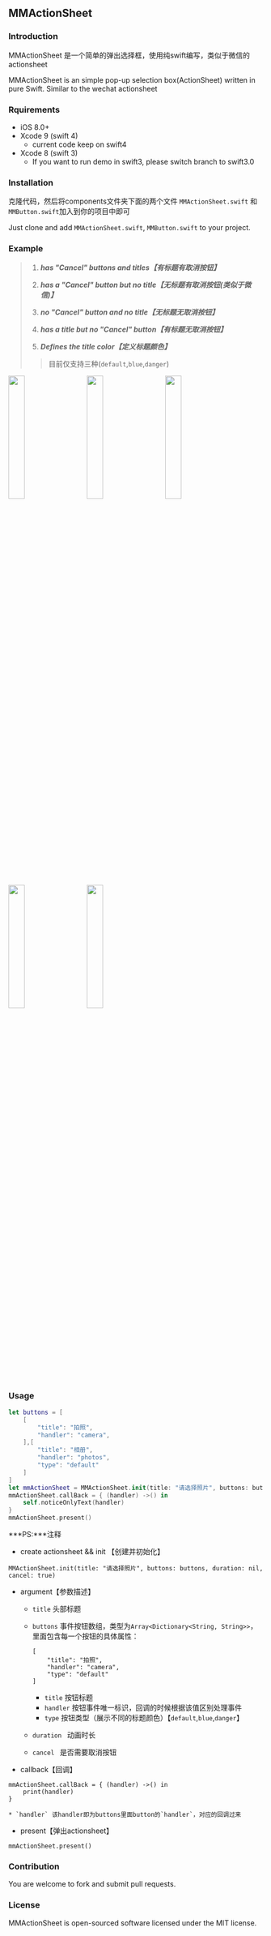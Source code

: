 
## MMActionSheet

### Introduction

MMActionSheet 是一个简单的弹出选择框，使用纯swift编写，类似于微信的actionsheet

MMActionSheet is an simple pop-up selection box(ActionSheet) written in pure Swift. Similar to the wechat actionsheet

### Rquirements

* iOS 8.0+
* Xcode 9 (swift 4)
	* current code keep on swift4
* Xcode 8 (swift 3) 
	* If you want to run demo in swift3, please switch branch to swift3.0

### Installation

克隆代码，然后将components文件夹下面的两个文件 `MMActionSheet.swift` 和 `MMButton.swift`加入到你的项目中即可

Just clone and add `MMActionSheet.swift`, `MMButton.swift` to your project.

### Example

> 1. ***has "Cancel" buttons and titles【有标题有取消按钮】***
> 
> 2. ***has a "Cancel" button but no title【无标题有取消按钮(类似于微信)】***
> 
> 3. ***no "Cancel" button and no title【无标题无取消按钮】***
> 
> 4. ***has a title but no "Cancel" button【有标题无取消按钮】***
> 5. ***Defines the title color【定义标题颜色】*** 
>>目前仅支持三种(`default`,`blue`,`danger`)

<div>
	<img src="./gifs/mmactionsheet1.gif" width="25%" />
	<img src="./gifs/mmactionsheet2.gif" width="25%" style="margin-left:5%" />
	<img src="./gifs/mmactionsheet3.gif" width="25%" style="margin-left:5%" />
</div>
<div style="margin-top: 30px">
	<img src="./gifs/mmactionsheet4.gif" width="25%" />
	<img src="./gifs/mmactionsheet5.gif" width="25%" style="margin-left:5%" />
</div>


### Usage

```swift
let buttons = [
    [
        "title": "拍照",
        "handler": "camera",
    ],[
        "title": "相册",
        "handler": "photos",
        "type": "default"
    ]
] 
let mmActionSheet = MMActionSheet.init(title: "请选择照片", buttons: buttons, duration: nil, cancel: true)
mmActionSheet.callBack = { (handler) ->() in
    self.noticeOnlyText(handler)
}
mmActionSheet.present()

```

***PS:***注释

* create actionsheet && init 【创建并初始化】

`MMActionSheet.init(title: "请选择照片", buttons: buttons, duration: nil, cancel: true)`

* argument【参数描述】
 
	* `title` 头部标题
	* `buttons` 事件按钮数组，类型为`Array<Dictionary<String, String>>`，里面包含每一个按钮的具体属性：
		
		```
		[
	        "title": "拍照",
	        "handler": "camera",
	        "type": "default"
	    ]
		```
		* `title`   按钮标题
		* `handler` 按钮事件唯一标识，回调的时候根据该值区别处理事件
		* `type`    按钮类型（展示不同的标题颜色）【`default`,`blue`,`danger`】
	* `duration ` 动画时长
	* `cancel `   是否需要取消按钮
* callback【回调】

```
mmActionSheet.callBack = { (handler) ->() in
	print(handler)
}
```
	* `handler` 该handler即为buttons里面button的`handler`，对应的回调过来

* present【弹出actionsheet】

`mmActionSheet.present()`



### Contribution

You are welcome to fork and submit pull requests.

### License

MMActionSheet is open-sourced software licensed under the MIT license.

